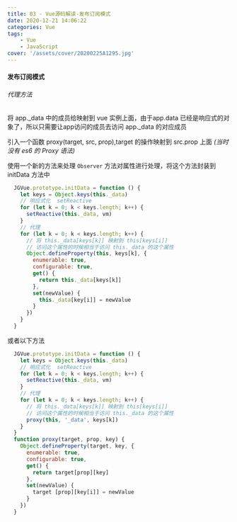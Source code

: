 ```yaml
---
title: 03 - Vue源码解读-发布订阅模式
date: 2020-12-21 14:06:22
categories: Vue
tags:
    - Vue
    - JavaScript
cover: '/assets/cover/20200225A1295.jpg'
---
```


#### 发布订阅模式

  ###### 代理方法 

  将 app._data 中的成员给映射到 vue 实例上面，由于app.data 已经是响应式的对象了，所以只需要让app访问的成员去访问 app._data 的对应成员

  引入一个函数 proxy(target, src, prop),target 的操作映射到 src.prop 上面 *(当时没有 es6 的 Proxy 语法)*

  使用一个新的方法来处理 `Observer` 方法对属性进行处理，将这个方法封装到 initData 方法中

  ~~~js
    JGVue.prototype.initData = function () {
      let keys = Object.keys(this._data)
      // 响应式化  setReactive
      for (let k = 0; k < keys.length; k++) {
        setReactive(this._data, vm)
      }
      // 代理
      for (let k = 0; k < keys.length; k++) {
        // 将 this._data[keys[k]] 映射到 this[keys[i]]
        // 访问这个属性的时候相当于访问 this._data 的这个属性
        Object.defineProperty(this, keys[k], {
          enumerable: true,
          configurable: true,
          get() {
            return this._data[keys[k]]
          },
          set(newValue) {
            this._data[key[i]] = newValue
          }
        })
      }
    }
  ~~~

  或者以下方法

  ~~~js
    JGVue.prototype.initData = function () {
      let keys = Object.keys(this._data)
      // 响应式化  setReactive
      for (let k = 0; k < keys.length; k++) {
        setReactive(this._data, vm)
      }
      // 代理
      for (let k = 0; k < keys.length; k++) {
        // 将 this._data[keys[k]] 映射到 this[keys[i]]
        // 访问这个属性的时候相当于访问 this._data 的这个属性
        proxy(this, '_data', keys[k])
      }
    }
    function proxy(target, prop, key) {
      Object.defineProperty(target, key, {
        enumerable: true,
        configurable: true,
        get() {
          return target[prop][key]
        },
        set(newValue) {
          target [prop][key[i]] = newValue
        }
      })
    }
  ~~~